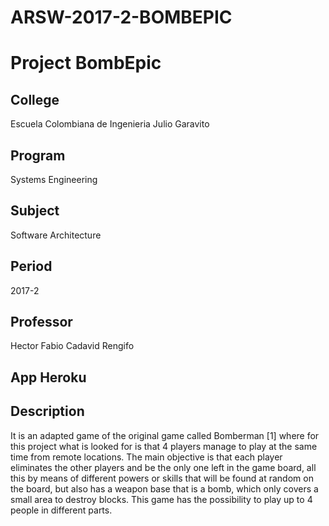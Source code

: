 # ARSW-2017-2-BOMBEPIC

﻿Project  **BombEpic**
===================

College
--------------------------------------------
Escuela Colombiana de Ingenieria Julio Garavito 


Program
--------------------------------------------
Systems Engineering


Subject
-------
Software Architecture


Period
------
2017-2


Professor
---------
Hector Fabio Cadavid Rengifo



App Heroku
-----------



Description
-----------
It is an adapted game of the original game called Bomberman [1] where for this project what is looked for is that 4 players manage to play at the same time from remote locations. The main objective is that each player eliminates the other players and be the only one left in the game board, all this by means of different powers or skills that will be found at random on the board, but also has a weapon base that is a bomb, which only covers a small area to destroy blocks. This game has the possibility to play up to 4 people in different parts.

